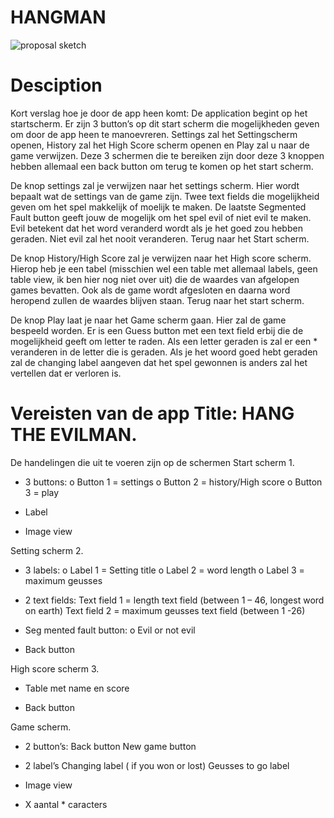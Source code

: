 # HANGMAN
![proposal sketch](https://cloud.githubusercontent.com/assets/15455490/11338312/a4c94a8a-91f3-11e5-9030-bb0c25531bc7.jpg)

# Desciption
Kort verslag hoe je door de app heen komt:
De application begint op het startscherm.  Er zijn 3 button’s op dit start scherm die mogelijkheden geven om door de app heen te manoevreren.  Settings zal het Settingscherm openen, History zal het High Score scherm openen en Play zal u naar de game verwijzen. Deze 3 schermen die te bereiken zijn door deze 3 knoppen hebben allemaal een back button om terug te komen op het start scherm.

De knop settings zal je verwijzen naar het settings scherm. Hier wordt bepaalt wat de settings van de game zijn. Twee text fields die mogelijkheid geven om het spel makkelijk of moelijk te maken. De laatste Segmented Fault button geeft jouw de mogelijk om het spel  evil of niet evil te maken. Evil betekent dat het word veranderd wordt als je het goed zou hebben geraden.  Niet evil zal het nooit veranderen.
Terug naar het Start scherm. 

De knop History/High Score zal je verwijzen naar het High score scherm. Hierop heb je een tabel (misschien wel een table met allemaal labels, geen table view, ik ben hier nog niet over uit) die de waardes van afgelopen games bevatten. Ook als de game wordt afgesloten en daarna word heropend zullen de waardes blijven staan. Terug naar het start scherm. 

De knop Play laat je naar het Game scherm gaan. Hier zal de game bespeeld worden. Er is een Guess button met een text field erbij die de mogelijkheid geeft om letter te raden. Als een letter geraden is zal er een * veranderen in de letter die is geraden.
Als je het woord goed hebt geraden zal de changing label aangeven dat het spel gewonnen is anders zal het vertellen dat er verloren is.

# Vereisten van de app  Title: HANG THE EVILMAN.

De handelingen die uit te voeren zijn op de schermen
Start scherm 1.
-	3 buttons:
o	Button 1 = settings 
o	Button 2 = history/High score 
o	Button 3 = play 

-	Label
-	Image view

Setting scherm 2.

-	3 labels:
o	Label 1 = Setting title
o	Label 2 = word length
o	Label 3 =  maximum geusses

-	2 text fields:
Text field 1 = length text field (between 1 – 46, longest word on earth)
Text field 2  = maximum geusses text field (between 1 -26)

-	Seg mented fault button:
o	Evil or not evil

-	Back button

High score scherm 3.

-	Table met name en score

-	Back button

Game scherm.

-	2 button’s:
Back button
New game button

-	2 label’s
Changing label ( if you won or lost)
Geusses to go label

-	Image view
-	X aantal * caracters
